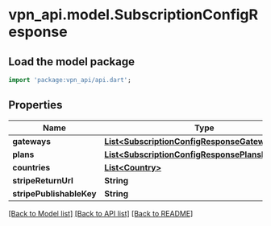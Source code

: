 # vpn_api.model.SubscriptionConfigResponse

## Load the model package
```dart
import 'package:vpn_api/api.dart';
```

## Properties
Name | Type | Description | Notes
------------ | ------------- | ------------- | -------------
**gateways** | [**List&lt;SubscriptionConfigResponseGatewaysInner&gt;**](SubscriptionConfigResponseGatewaysInner.md) |  | 
**plans** | [**List&lt;SubscriptionConfigResponsePlansInner&gt;**](SubscriptionConfigResponsePlansInner.md) |  | 
**countries** | [**List&lt;Country&gt;**](Country.md) |  | 
**stripeReturnUrl** | **String** |  | 
**stripePublishableKey** | **String** |  | 

[[Back to Model list]](../README.md#documentation-for-models) [[Back to API list]](../README.md#documentation-for-api-endpoints) [[Back to README]](../README.md)


